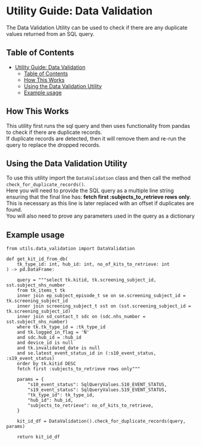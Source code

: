 # Utility Guide: Data Validation

The Data Validation Utility can be used to check if there are any duplicate values returned from an SQL query.

## Table of Contents

- [Utility Guide: Data Validation](#utility-guide-data-validation)
  - [Table of Contents](#table-of-contents)
  - [How This Works](#how-this-works)
  - [Using the Data Validation Utility](#using-the-data-validation-utility)
  - [Example usage](#example-usage)

## How This Works

This utility first runs the sql query and then uses functionality from pandas to check if there are duplicate records.<br>
If duplicate records are detected, then it will remove them and re-run the query to replace the dropped records.

## Using the Data Validation Utility

To use this utility import the `DataValidation` class and then call the method `check_for_duplicate_records()`.<br>
Here you will need to provide the SQL query as a multiple line string ensuring that the final line has: **fetch first :subjects_to_retrieve rows only**.<br>
This is necessary as this line is later replaced with an offset if duplicates are found.<br>
You will also need to prove any parameters used in the query as a dictionary

## Example usage

    from utils.data_validation import DataValidation

    def get_kit_id_from_db(
        tk_type_id: int, hub_id: int, no_of_kits_to_retrieve: int
    ) -> pd.DataFrame:

        query = """select tk.kitid, tk.screening_subject_id, sst.subject_nhs_number
        from tk_items_t tk
        inner join ep_subject_episode_t se on se.screening_subject_id = tk.screening_subject_id
        inner join screening_subject_t sst on (sst.screening_subject_id = tk.screening_subject_id)
        inner join sd_contact_t sdc on (sdc.nhs_number = sst.subject_nhs_number)
        where tk.tk_type_id = :tk_type_id
        and tk.logged_in_flag = 'N'
        and sdc.hub_id = :hub_id
        and device_id is null
        and tk.invalidated_date is null
        and se.latest_event_status_id in (:s10_event_status, :s19_event_status)
        order by tk.kitid DESC
        fetch first :subjects_to_retrieve rows only"""

        params = {
            "s10_event_status": SqlQueryValues.S10_EVENT_STATUS,
            "s19_event_status": SqlQueryValues.S19_EVENT_STATUS,
            "tk_type_id": tk_type_id,
            "hub_id": hub_id,
            "subjects_to_retrieve": no_of_kits_to_retrieve,
        }

        kit_id_df = DataValidation().check_for_duplicate_records(query, params)

        return kit_id_df
